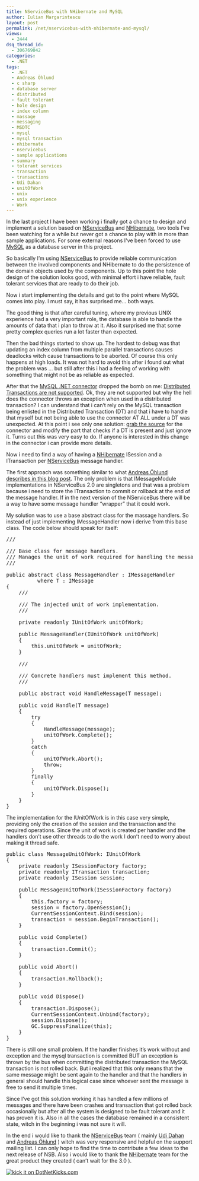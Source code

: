 ```yaml
---
title: NServiceBus with NHibernate and MySQL
author: Iulian Margarintescu
layout: post
permalink: /net/nservicebus-with-nhibernate-and-mysql/
views:
  - 2444
dsq_thread_id:
  - 306769042
categories:
  - .NET
tags:
  - .NET
  - Andreas Öhlund
  - c sharp
  - database server
  - distributed
  - fault tolerant
  - hole design
  - index column
  - massage
  - messaging
  - MSDTC
  - mysql
  - mysql transaction
  - nhibernate
  - nservicebus
  - sample applications
  - summary
  - tolerant services
  - transaction
  - transactions
  - Udi Dahan
  - unitOfWork
  - unix
  - unix experience
  - Work
---
```

In the last project I have been working i finally got a chance to design and implement a solution based on [NServiceBus][1] and [NHibernate][2], two tools I’ve been watching for a while but never got a chance to play with in more than sample applications. For some external reasons I've been forced to use [MySQL][3] as a database server in this project.</p> 

<!--more-->

So basically I’m using [NServiceBus][1] to provide reliable communication between the involved components and NHibernate to do the persistence of the domain objects used by the components. Up to this point the hole design of the solution looks good, with minimal effort i have reliable, fault tolerant services that are ready to do their job.

Now i start implementing the details and get to the point where MySQL comes into play. I must say, it has surprised me... both ways.

The good thing is that after careful tuning, where my previous UNIX experience had a very important role, the database is able to handle the amounts of data that i plan to throw at it. Also it surprised me that some pretty complex queries run a lot faster than expected.

Then the bad things started to show up. The hardest to debug was that updating an index column from multiple parallel transactions causes deadlocks witch cause transactions to be aborted. Of course this only happens at high loads. It was not hard to avoid this after i found out what the problem was ... but still after this i had a feeling of working with something that might not be as reliable as expected.

After that the [MySQL .NET connector][4] dropped the bomb on me: [Distributed Transactions are not supported][5]. Ok, they are not supported but why the hell does the connector throws an exception when used in a distributed transaction? I can understand that i can’t rely on the MySQL transaction being enlisted in the Distributed Transaction (DT) and that i have to handle that myself but not being able to use the connector AT ALL under a DT was unexpected. At this point i see only one solution: [grab the source][6] for the connector and modify the part that checks if a DT is present and just ignore it. Turns out this was very easy to do. If anyone is interested in this change in the connector i can provide more details.

Now i need to find a way of having a [NHibernate][7] ISession and a ITransaction per [NServiceBus][1] message handler.

The first approach was something similar to what [Andreas Öhlund describes in this blog post][8]. The only problem is that IMessageModule implementations in NServiceBus 2.0 are singletons and that was a problem because i need to store the ITransaction to commit or rollback at the end of the message handler. If in the next version of the NServiceBus there will be a way to have some message handler “wrapper” that it could work.

My solution was to use a base abstract class for the massage handlers. So instead of just implementing IMessageHandler<T> now i derive from this base class. The code below should speak for itself:

<pre class="csharpcode"><span class="rem">/// <summary></span>
<span class="rem">/// Base class for message handlers.</span>
<span class="rem">/// Manages the unit of work required for handling the message.</span>
<span class="rem">/// </summary></span>
<span class="kwrd">public</span> <span class="kwrd">abstract</span> <span class="kwrd">class</span> MessageHandler<T> : IMessageHandler<T>
          <span class="kwrd">where</span> T : IMessage
{
    <span class="rem">/// <summary></span>
    <span class="rem">/// The injected unit of work implementation.</span>
    <span class="rem">/// </summary></span>
    <span class="kwrd">private</span> <span class="kwrd">readonly</span> IUnitOfWork unitOfWork;

    <span class="kwrd">public</span> MessageHandler(IUnitOfWork unitOfWork)
    {
        <span class="kwrd">this</span>.unitOfWork = unitOfWork;
    }

    <span class="rem">/// <summary></span>
    <span class="rem">/// Concrete handlers must implement this method.</span>
    <span class="rem">/// </summary></span>
    <span class="kwrd">public</span> <span class="kwrd">abstract</span> <span class="kwrd">void</span> HandleMessage(T message);

    <span class="kwrd">public</span> <span class="kwrd">void</span> Handle(T message)
    {
        <span class="kwrd">try</span>
        {
            HandleMessage(message);
            unitOfWork.Complete();
        }
        <span class="kwrd">catch</span>
        {
            unitOfWork.Abort();
            <span class="kwrd">throw</span>;
        }
        <span class="kwrd">finally</span>
        {
            unitOfWork.Dispose();
        }
    }
}</pre>

The implementation for the IUnitOfWork is in this case very simple, providing only the creation of the session and the transaction and the required operations. Since the unit of work is created per handler and the handlers don’t use other threads to do the work I don’t need to worry about making it thread safe.

<pre class="csharpcode"><span class="kwrd">public</span> <span class="kwrd">class</span> MessageUnitOfWork: IUnitOfWork
{
    <span class="kwrd">private</span> <span class="kwrd">readonly</span> ISessionFactory factory;
    <span class="kwrd">private</span> <span class="kwrd">readonly</span> ITransaction transaction;
    <span class="kwrd">private</span> <span class="kwrd">readonly</span> ISession session;

    <span class="kwrd">public</span> MessageUnitOfWork(ISessionFactory factory)
    {
        <span class="kwrd">this</span>.factory = factory;
        session = factory.OpenSession();
        CurrentSessionContext.Bind(session);
        transaction = session.BeginTransaction();
    }

    <span class="kwrd">public</span> <span class="kwrd">void</span> Complete()
    {
        transaction.Commit();
    }

    <span class="kwrd">public</span> <span class="kwrd">void</span> Abort()
    {
        transaction.Rollback();
    }

    <span class="kwrd">public</span> <span class="kwrd">void</span> Dispose()
    {
        transaction.Dispose();
        CurrentSessionContext.Unbind(factory);
        session.Dispose();
        GC.SuppressFinalize(<span class="kwrd">this</span>);
    }
}</pre>

There is still one small problem. If the handler finishes it’s work without and exception and the mysql transaction is committed BUT an exception is thrown by the bus when committing the distributed transaction the MySQL transaction is not rolled back. But i realized that this only means that the same message might be sent again to the handler and that the handlers in general should handle this logical case since whoever sent the message is free to send it multiple times.

Since I’ve got this solution working it has handled a few millions of messages and there have been crashes and transaction that got rolled back occasionally but after all the system is designed to be fault tolerant and it has proven it is. Also in all the cases the database remained in a consistent state, witch in the beginning i was not sure it will.

In the end i would like to thank the [NServiceBus][9] team ( mainly [Udi Dahan][10] and [Andreas Öhlund][11] ) witch was very responsive and helpful on the support mailing list. I can only hope to find the time to contribute a few ideas to the next release of NSB. Also i would like to thank the [NHibernate][7] team for the great product they created ( can’t wait for the 3.0 ).

<div style="padding-bottom: 0px; margin: 0px; padding-left: 0px; padding-right: 0px; display: inline; float: none; padding-top: 0px" id="scid:C16BAC14-9A3D-4c50-9394-FBFEF7A93539:86d03807-816d-4444-8f20-f36e40b52510" class="wlWriterSmartContent">
  <a href="http://www.dotnetkicks.com/kick/?url=http://www.erata.net/net/nservicebus-with-nhibernate-and-mysql/"><img src="http://www.dotnetkicks.com/Services/Images/KickItImageGenerator.ashx?url=http://www.erata.net/net/nservicebus-with-nhibernate-and-mysql/" border="0" alt="kick it on DotNetKicks.com" /></a>
</div>

<div class="wlWriterHeaderFooter" style="margin:0px; padding:0px 0px 0px 0px;">
  <p>
    <br /> </div>

 [1]: http://nservicebus.com/ "NServiceBus"
 [2]: http://nhforge.org/ "NHibernate"
 [3]: http://www.mysql.com/
 [4]: http://dev.mysql.com/downloads/connector/net/ "MySQL .NET connector"
 [5]: http://bugs.mysql.com/bug.php?id=37283 "Distributed Transactions bug"
 [6]: http://bazaar.launchpad.net/~mysql-clr-team/connectornet/6.2/files
 [7]: http://nhforge.org
 [8]: http://andreasohlund.blogspot.com/2010/02/nhibernate-session-management-in.html "Andreas Öhlund - Nhibernate Session Management"
 [9]: http://nservicebus.com/Community.aspx "NServiceBus Community"
 [10]: http://www.udidahan.com/ "Udi Dahan"
 [11]: http://andreasohlund.blogspot.com "Andreas Öhlund blog"